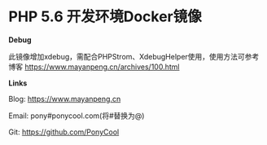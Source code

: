 # PHP 5.6 开发环境Docker镜像

**Debug**

此镜像增加xdebug，需配合PHPStrom、XdebugHelper使用，使用方法可参考博客
https://www.mayanpeng.cn/archives/100.html

**Links**

Blog: https://www.mayanpeng.cn

Email: pony#ponycool.com(将#替换为@)

Git: https://github.com/PonyCool